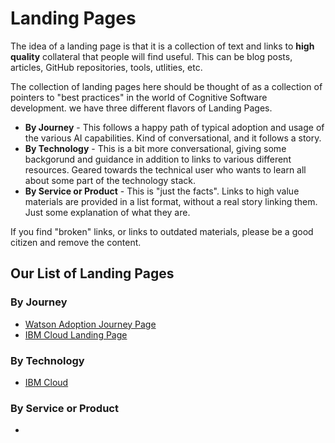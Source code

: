 # Landing Pages

The idea of a landing page is that it is a collection of text and links to **high quality** collateral that people will find useful.  This can be blog posts, articles, GitHub repositories, tools, utlities, etc.

The collection of landing pages here should be thought of as a collection of pointers to "best practices" in the world of Cognitive Software development.  we have three different flavors of Landing Pages.
- **By Journey** - This follows a happy path of typical adoption and usage of the various AI capabilities.  Kind of conversational, and it follows a story.
- **By Technology** - This is a bit more conversational, giving some backgorund and guidance in addition to links to various different resources.  Geared towards the technical user who wants to learn all about some part of the technology stack.
- **By Service or Product** - This is "just the facts".  Links to high value materials are provided in a list format, without a real story linking them.  Just some explanation of what they are.

If you find "broken" links, or links to outdated materials, please be a good citizen and remove the content.

## Our List of Landing Pages

### By Journey 

- [Watson Adoption Journey Page]()
- [IBM Cloud Landing Page]()

### By Technology

- [IBM Cloud](../IBM_Cloud_General.md)

### By Service or Product

- 
